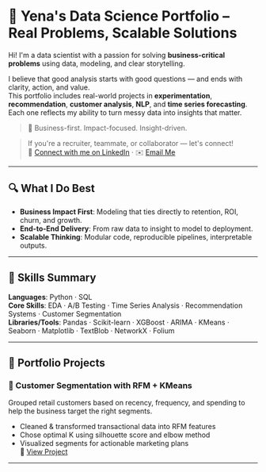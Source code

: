 # 🚀 Yena's Data Science Portfolio – Real Problems, Scalable Solutions

Hi! I'm a data scientist with a passion for solving **business-critical problems** using data, modeling, and clear storytelling.

I believe that good analysis starts with good questions — and ends with clarity, action, and value.  
This portfolio includes real-world projects in **experimentation**, **recommendation**, **customer analysis**, **NLP**, and **time series forecasting**.  
Each one reflects my ability to turn messy data into insights that matter.

> 🎯 Business-first. Impact-focused. Insight-driven.


> If you're a recruiter, teammate, or collaborator — let's connect!  
> 📎 [Connect with me on LinkedIn](https://www.linkedin.com/in/你的linkedin用户名) · ✉️ [Email Me](mailto:yenawei@yahoo.com)


---

## 🔍 What I Do Best

- **Business Impact First**: Modeling that ties directly to retention, ROI, churn, and growth.
- **End-to-End Delivery**: From raw data to insight to model to deployment.
- **Scalable Thinking**: Modular code, reproducible pipelines, interpretable outputs. 

---

## 🔧 Skills Summary

**Languages**: Python · SQL  
**Core Skills**: EDA · A/B Testing · Time Series Analysis · Recommendation Systems · Customer Segmentation  
**Libraries/Tools**: Pandas · Scikit-learn · XGBoost · ARIMA · KMeans · Seaborn · Matplotlib · TextBlob · NetworkX · Folium

---

## 📂 Portfolio Projects

### 🧭 Customer Segmentation with RFM + KMeans
Grouped retail customers based on recency, frequency, and spending to help the business target the right segments.

- Cleaned & transformed transactional data into RFM features
- Chose optimal K using silhouette score and elbow method
- Visualized segments for actionable marketing plans  
🔗 [View Project](https://github.com/Nana47lucky/DS_Portfolio/blob/main/01_Customr_Segmentation_RFM_KMeans/readme.md)

---

